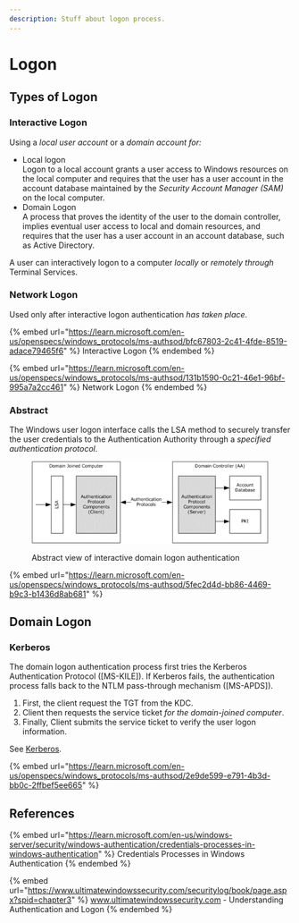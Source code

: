 ```yaml
---
description: Stuff about logon process.
---
```


# Logon

## Types of Logon

### Interactive Logon

Using a _local user account_ or a _domain account for:_

* Local logon\
  Logon to a local account grants a user access to Windows resources on the local computer and requires that the user has a user account in the account database maintained by the _Security Account Manager (SAM)_ on the local computer.
* Domain Logon\
  A process that proves the identity of the user to the domain controller, implies eventual user access to local and domain resources, and requires that the user has a user account in an account database, such as Active Directory.

A user can interactively logon to a computer _locally_ or _remotely through_ Terminal Services.

### Network Logon

Used only after interactive logon authentication _has taken place_.

{% embed url="https://learn.microsoft.com/en-us/openspecs/windows_protocols/ms-authsod/bfc67803-2c41-4fde-8519-adace79465f6" %}
Interactive Logon
{% endembed %}

{% embed url="https://learn.microsoft.com/en-us/openspecs/windows_protocols/ms-authsod/131b1590-0c21-46e1-96bf-995a7a2cc461" %}
Network Logon
{% endembed %}

### Abstract

The Windows user logon interface calls the LSA method to securely transfer the user credentials to the Authentication Authority through a _specified authentication protocol_.

<figure><img src="../../.gitbook/assets/圖片.png" alt=""><figcaption><p>Abstract view of interactive domain logon authentication</p></figcaption></figure>

{% embed url="https://learn.microsoft.com/en-us/openspecs/windows_protocols/ms-authsod/5fec2d4d-bb86-4469-b9c3-b1436d8ab681" %}

## Domain Logon

### Kerberos

The domain logon authentication process first tries the Kerberos Authentication Protocol (\[MS-KILE]). If Kerberos fails, the authentication process falls back to the NTLM pass-through mechanism (\[MS-APDS]).

1. First, the client request the TGT from the KDC.
2. Client then requests the service ticket _for the domain-joined computer_.
3. Finally, Client submits the service ticket to verify the user logon information.

See [Kerberos](kerberos.md).

{% embed url="https://learn.microsoft.com/en-us/openspecs/windows_protocols/ms-authsod/2e9de599-e791-4b3d-bb0c-2ffbef5ee665" %}

## References

{% embed url="https://learn.microsoft.com/en-us/windows-server/security/windows-authentication/credentials-processes-in-windows-authentication" %}
Credentials Processes in Windows Authentication
{% endembed %}

{% embed url="https://www.ultimatewindowssecurity.com/securitylog/book/page.aspx?spid=chapter3" %}
www.ultimatewindowssecurity.com - Understanding Authentication and Logon
{% endembed %}

